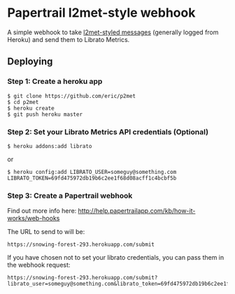 # Papertrail l2met-style webhook

A simple webhook to take [l2met-styled messages][l2met] (generally logged from
Heroku) and send them to Librato Metrics.

[l2met]: https://github.com/ryandotsmith/l2met

## Deploying

### Step 1: Create a heroku app

    $ git clone https://github.com/eric/p2met
    $ cd p2met
    $ heroku create
    $ git push heroku master

### Step 2: Set your Librato Metrics API credentials (Optional)

    $ heroku addons:add librato

or

    $ heroku config:add LIBRATO_USER=someguy@something.com LIBRATO_TOKEN=69fd475972db19b6c2ee1f68d08acff1c4bcbf5b

### Step 3: Create a Papertrail webhook

Find out more info here: http://help.papertrailapp.com/kb/how-it-works/web-hooks

The URL to send to will be:

    https://snowing-forest-293.herokuapp.com/submit

If you have chosen not to set your librato credentials, you can pass them
in the webhook request:

    https://snowing-forest-293.herokuapp.com/submit?librato_user=someguy@something.com&librato_token=69fd475972db19b6c2ee1f68d08acff1c4bcbf5b

